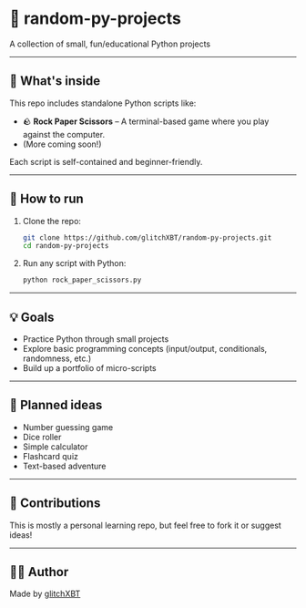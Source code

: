 # 🎲 random-py-projects

A collection of small, fun/educational Python projects

---

## 🧠 What's inside

This repo includes standalone Python scripts like:

- 🪨 **Rock Paper Scissors** – A terminal-based game where you play against the computer.
- (More coming soon!)

Each script is self-contained and beginner-friendly.

---

## 🚀 How to run

1. Clone the repo:
   ```bash
   git clone https://github.com/glitchXBT/random-py-projects.git
   cd random-py-projects
   ```

2. Run any script with Python:

   ```bash
   python rock_paper_scissors.py
   ```

---

## 💡 Goals

* Practice Python through small projects
* Explore basic programming concepts (input/output, conditionals, randomness, etc.)
* Build up a portfolio of micro-scripts

---

## 📂 Planned ideas

* Number guessing game
* Dice roller
* Simple calculator
* Flashcard quiz
* Text-based adventure

---

## 🤝 Contributions

This is mostly a personal learning repo, but feel free to fork it or suggest ideas!

---

## 🧑‍💻 Author

Made by [glitchXBT](https://github.com/glitchXBT)
